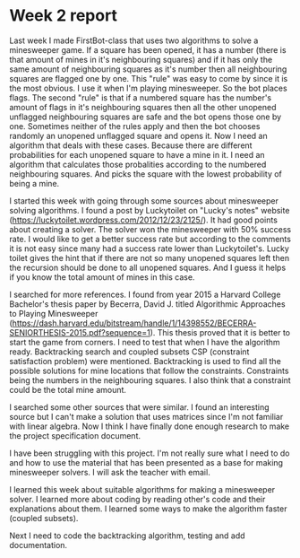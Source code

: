 # Week 2 report

Last week I made FirstBot-class that uses two algorithms to solve a minesweeper game. If a square has been opened, it has a number (there is that amount of mines in it's neighbouring squares) and if it has only the same amount of neighbouring squares as it's number then all neighbouring squares are flagged one by one. This "rule" was easy to come by since it is the most obvious. I use it when I'm playing minesweeper. So the bot places flags. The second "rule" is that if a numbered square has the number's amount of flags in it's neighbouring squares then all the other unopened unflagged neighbouring squares are safe and the bot opens those one by one. Sometimes neither of the rules apply and then the bot chooses randomly an unopened unflagged square and opens it. Now I need an algorithm that deals with these cases. Because there are different probabilities for each unopened square to have a mine in it. I need an algorithm that calculates those probalities according to the numbered neighbouring squares. And picks the square with the lowest probability of being a mine. 

I started this week with going through some sources about minesweeper solving algorithms. I found a post by Luckytoilet on "Lucky's notes" website (https://luckytoilet.wordpress.com/2012/12/23/2125/). It had good points about creating a solver. The solver won the minesweeper with 50% success rate. I would like to get a better success rate but according to the comments it is not easy since many had a success rate lower than Luckytoilet's. Lucky toilet gives the hint that if there are not so many unopened squares left then the recursion should be done to all unopened squares. And I guess it helps if you know the total amount of mines in this case.

I searched for more references. I found from year 2015 a Harvard College Bachelor's thesis paper by Becerra, David J. titled Algorithmic Approaches to Playing Minesweeper (https://dash.harvard.edu/bitstream/handle/1/14398552/BECERRA-SENIORTHESIS-2015.pdf?sequence=1). This thesis proved that it is better to start the game from corners. I need to test that when I have the algorithm ready. Backtracking search and coupled subsets CSP (constraint satisfaction problem) were mentioned. Backtracking is used to find all the possible solutions for mine locations that follow the constraints. Constraints being the numbers in the neighbouring squares. I also think that a constraint could be the total mine amount.

I searched some other sources that were similar. I found an interesting source but I can't make a solution that uses matrices since I'm not familiar with linear algebra. Now I think I have finally done enough research to make the project specification document.

I have been struggling with this project. I'm not really sure what I need to do and how to use the material that has been presented as a base for making minesweeper solvers. I will ask the teacher with email.

I learned this week about suitable algorithms for making a minesweeper solver. I learned more about coding by reading other's code and their explanations about them. I learned some ways to make the algorithm faster (coupled subsets).

Next I need to code the backtracking algorithm, testing and add documentation.
